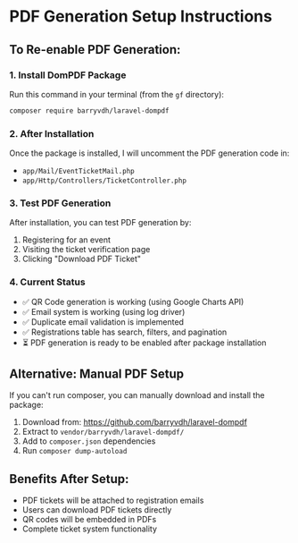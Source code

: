 # PDF Generation Setup Instructions

## To Re-enable PDF Generation:

### 1. Install DomPDF Package

Run this command in your terminal (from the `gf` directory):

```bash
composer require barryvdh/laravel-dompdf
```

### 2. After Installation

Once the package is installed, I will uncomment the PDF generation code in:

-   `app/Mail/EventTicketMail.php`
-   `app/Http/Controllers/TicketController.php`

### 3. Test PDF Generation

After installation, you can test PDF generation by:

1. Registering for an event
2. Visiting the ticket verification page
3. Clicking "Download PDF Ticket"

### 4. Current Status

-   ✅ QR Code generation is working (using Google Charts API)
-   ✅ Email system is working (using log driver)
-   ✅ Duplicate email validation is implemented
-   ✅ Registrations table has search, filters, and pagination
-   ⏳ PDF generation is ready to be enabled after package installation

## Alternative: Manual PDF Setup

If you can't run composer, you can manually download and install the package:

1. Download from: https://github.com/barryvdh/laravel-dompdf
2. Extract to `vendor/barryvdh/laravel-dompdf/`
3. Add to `composer.json` dependencies
4. Run `composer dump-autoload`

## Benefits After Setup:

-   PDF tickets will be attached to registration emails
-   Users can download PDF tickets directly
-   QR codes will be embedded in PDFs
-   Complete ticket system functionality
